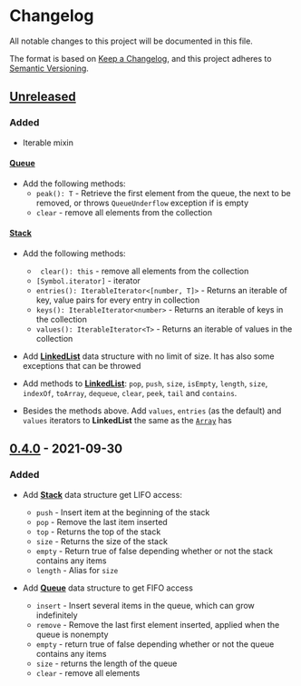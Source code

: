 # Changelog

All notable changes to this project will be documented in this file.

The format is based on [Keep a Changelog](https://keepachangelog.com/en/1.0.0/),
and this project adheres to [Semantic Versioning](https://semver.org/spec/v2.0.0.html).

## [Unreleased]

### Added

- Iterable mixin

#### [Queue](src/linear/queue.ts)

- Add the following methods:
  - `peak(): T` - Retrieve the first element from the queue, the next to be removed, or throws `QueueUnderflow` exception if is empty
  - `clear` - remove all elements from the collection

#### [Stack](src/linear/stack.ts)

- Add the following methods:

  - ` clear(): this` - remove all elements from the collection
  - `[Symbol.iterator]` - iterator
  - `entries(): IterableIterator<[number, T]>` - Returns an iterable of key, value pairs for every entry in collection
  - `keys(): IterableIterator<number>` - Returns an iterable of keys in the collection
  - `values(): IterableIterator<T>` - Returns an iterable of values in the collection

- Add [**LinkedList**](src/list/list.ts) data structure with no limit of size. It has also some exceptions that can be throwed
- Add methods to [**LinkedList**](src/list/list.ts): `pop`, `push`, `size`, `isEmpty`, `length`, `size`, `indexOf`, `toArray`, `dequeue`, `clear`, `peek`, `tail` and `contains`.
- Besides the methods above. Add `values`, `entries` (as the default) and `values` iterators to **LinkedList** the same as the [`Array`](https://developer.mozilla.org/en-US/docs/Web/JavaScript/Reference/Global_Objects/array) has

## [0.4.0] - 2021-09-30

### Added

- Add [**Stack**](src/stack.ts) data structure get LIFO access:

  - `push` - Insert item at the beginning of the stack
  - `pop` - Remove the last item inserted
  - `top` - Returns the top of the stack
  - `size` - Returns the size of the stack
  - `empty` - Return true of false depending whether or not the stack contains any items
  - `length` - Alias for `size`

- Add [**Queue**](src/queue.ts) data structure to get FIFO access

  - `insert` - Insert several items in the queue, which can grow indefinitely
  - `remove` - Remove the last first element inserted, applied when the queue is nonempty
  - `empty` - return true of false depending whether or not the queue contains any items
  - `size` - returns the length of the queue
  - `clear` - remove all elements

[unreleased]: https://github.com/pherval/elementary-js-structures/compare/v0.4.0...HEAD
[0.4.0]: https://github.com/pherval/elementary-js-structures/compare/v0.1.0...v0.4.0
[0.1.0]: https://github.com/pherval/elementary-js-structures/releases/tag/v0.1.0
